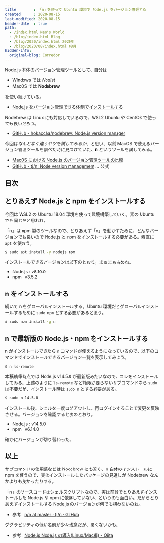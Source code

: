 ```yaml
---
title        : 「n」を使って Ubuntu 環境で Node.js をバージョン管理する
created      : 2020-08-15
last-modified: 2020-08-15
header-date  : true
path:
  - /index.html Neo's World
  - /blog/index.html Blog
  - /blog/2020/index.html 2020年
  - /blog/2020/08/index.html 08月
hidden-info:
  original-blog: Corredor
---
```


Node.js 本体のバージョン管理ツールとして、自分は

- Windows では *Nodist*
- MacOS では **Nodebrew**

を使い続けている。

- [Node.js をバージョン管理できる体制でインストールする](/blog/2016/05/26-05.html)

Nodebrew は Linux にも対応しているので、WSL2 Ubuntu や CentOS で使っても良いだろう。

- [GitHub - hokaccha/nodebrew: Node.js version manager](https://github.com/hokaccha/nodebrew)

今回は*なんとなく違うヤツを試してみるか*、と思い、以前 MacOS で使えるバージョン管理ツールを調べた時に見つけていた、**n** というツールを試してみる。

- [MacOS における Node.js のバージョン管理ツールの比較](/blog/2018/09/03-03.html)
- [GitHub - tj/n: Node version management](https://github.com/tj/n) … 公式

## 目次

## とりあえず Node.js と npm をインストールする

今回は WSL2 の Ubuntu 18.04 環境を使って環境構築していく。素の Ubuntu でも同じだと思われ。

「n」は npm 製のツールなので、とりあえず「n」を動かすために、どんなバージョンでも良いので Node.js と npm をインストールする必要がある。素直に `apt` を使おう。

```bash
$ sudo apt install -y nodejs npm
```

インストールできるバージョンは以下のとおり。まぁまぁ古めね。

- Node.js : v8.10.0
- npm : v3.5.2

## n をインストールする

続いて n をグローバルインストールする。Ubuntu 環境だとグローバルインストールするために `sudo npm` とする必要があると思う。

```bash
$ sudo npm install -g n
```

## n で最新版の Node.js・npm をインストールする

n がインストールできたら `n` コマンドが使えるようになっているので、以下のコマンドでインストールできるバージョン一覧を表示してみよう。

```bash
$ n ls-remote
```

本稿執筆時点では Node.js v14.5.0 が最新版みたいなので、コレをインストールしてみる。上述のように `ls-remote` など権限が要らないサブコマンドなら `sudo` は不要だが、インストール時は `sudo n` とする必要がある。

```bash
$ sudo n 14.5.0
```

インストール後、シェルを一度ログアウトし、再ログインすることで変更を反映させる。バージョンを確認すると次のとおり。

- Node.js : v14.5.0
- npm : v6.14.0

確かにバージョンが切り替わった。

## 以上

サブコマンドの使用感などは Nodebrew にも近く、n 自体のインストールに npm を使うので、実はインストールしたパッケージの見通しが Nodebrew なんかよりも良かったりする。

「n」のソースコードはシェルスクリプトなので、実は前段でとりあえずインストールした Node.js や npm に依存していない、というのも面白い。だからとりあえずインストールする Node.js のバージョンが何でも構わないのね。

- 参考 : [n/n at master · tj/n · GitHub](https://github.com/tj/n/blob/master/bin/n)

ググラビリティの低い名前が少々残念だが、悪くないかも。

- 参考 : [Node.js Node.js の導入(Linux/Mac編) - Qiita](https://qiita.com/ksh-fthr/items/c272384f73f8e319733c)
